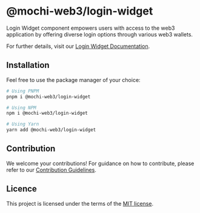 # @mochi-web3/login-widget

Login Widget component empowers users with access to the web3 application by
offering diverse login options through various web3 wallets.

For further details, visit our
[Login Widget Documentation](https://ds.mochiui.com/?path=/docs/components-loginwidget--docs).

## Installation

Feel free to use the package manager of your choice:

```sh
# Using PNPM
pnpm i @mochi-web3/login-widget

# Using NPM
npm i @mochi-web3/login-widget

# Using Yarn
yarn add @mochi-web3/login-widget
```

## Contribution

We welcome your contributions! For guidance on how to contribute, please refer
to our [Contribution Guidelines](/CONTRIBUTING.md).

## Licence

This project is licensed under the terms of the
[MIT license](https://choosealicense.com/licenses/mit/).
